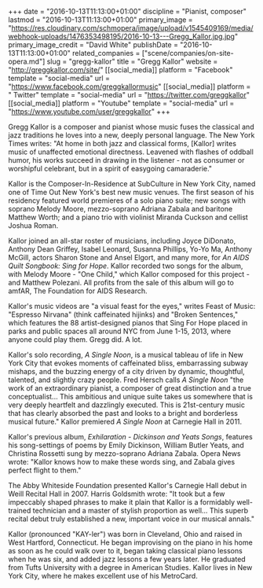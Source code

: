 +++
date = "2016-10-13T11:13:00+01:00"
discipline = "Pianist, composer"
lastmod = "2016-10-13T11:13:00+01:00"
primary_image = "https://res.cloudinary.com/schmopera/image/upload/v1545409169/media/webhook-uploads/1476353498195/2016-10-13---Gregg_Kallor.jpg.jpg"
primary_image_credit = "David White"
publishDate = "2016-10-13T11:13:00+01:00"
related_companies = ["scene/companies/on-site-opera.md"]
slug = "gregg-kallor"
title = "Gregg Kallor"
website = "http://greggkallor.com/site/"
[[social_media]]
platform = "Facebook"
template = "social-media"
url = "https://www.facebook.com/greggkallormusic"
[[social_media]]
platform = " Twitter"
template = "social-media"
url = "https://twitter.com/greggkallor"
[[social_media]]
platform = "Youtube"
template = "social-media"
url = "https://www.youtube.com/user/greggkallor"
+++

Gregg Kallor is a composer and pianist whose music fuses the classical and jazz traditions he loves into a new, deeply personal language. The New York Times writes: "At home in both jazz and classical forms, [Kallor] writes music of unaffected emotional directness. Leavened with flashes of oddball humor, his works succeed in drawing in the listener - not as consumer or worshipful celebrant, but in a spirit of easygoing camaraderie."

Kallor is the Composer-In-Residence at SubCulture in New York City, named one of Time Out New York's best new music venues. The first season of his residency featured world premieres of a solo piano suite; new songs with soprano Melody Moore, mezzo-soprano Adriana Zabala and baritone Matthew Worth; and a piano trio with violinist Miranda Cuckson and cellist Joshua Roman.

Kallor joined an all-star roster of musicians, including Joyce DiDonato, Anthony Dean Griffey, Isabel Leonard, Susanna Phillips, Yo-Yo Ma, Anthony McGill, actors Sharon Stone and Ansel Elgort, and many more, for *An AIDS Quilt Songbook: Sing for Hope*. Kallor recorded two songs for the album, with Melody Moore - "One Child," which Kallor composed for this project - and Matthew Polezani. All profits from the sale of this album will go to amfAR, The Foundation for AIDS Research.

Kallor's music videos are "a visual feast for the eyes," writes Feast of Music: "Espresso Nirvana" (think caffeinated hijinks) and "Broken Sentences," which features the 88 artist-designed pianos that Sing For Hope placed in parks and public spaces all around NYC from June 1-15, 2013, where anyone could play them. Gregg did. A lot.

Kallor's solo recording, *A Single Noon*, is a musical tableau of life in New York City that evokes moments of caffeinated bliss, embarrassing subway mishaps, and the buzzing energy of a city driven by dynamic, thoughtful, talented, and slightly crazy people. Fred Hersch calls *A Single Noon* "the work of an extraordinary pianist, a composer of great distinction and a true conceptualist... This ambitious and unique suite takes us somewhere that is very deeply heartfelt and dazzlingly executed. This is 21st-century music that has clearly absorbed the past and looks to a bright and borderless musical future." Kallor premiered *A Single Noon* at Carnegie Hall in 2011.

Kallor's previous album, *Exhilaration - Dickinson and Yeats Songs*, features his song-settings of poems by Emily Dickinson, William Butler Yeats, and Christina Rossetti sung by mezzo-soprano Adriana Zabala. Opera News wrote: "Kallor knows how to make these words sing, and Zabala gives perfect flight to them."

The Abby Whiteside Foundation presented Kallor's Carnegie Hall debut in Weill Recital Hall in 2007. Harris Goldsmith wrote: "It took but a few impeccably shaped phrases to make it plain that Kallor is a formidably well-trained technician and a master of stylish proportion as well... This superb recital debut truly established a new, important voice in our musical annals."

Kallor (pronounced "KAY-ler") was born in Cleveland, Ohio and raised in West Hartford, Connecticut. He began improvising on the piano in his home as soon as he could walk over to it, began taking classical piano lessons when he was six, and added jazz lessons a few years later. He graduated from Tufts University with a degree in American Studies. Kallor lives in New York City, where he makes excellent use of his MetroCard.
